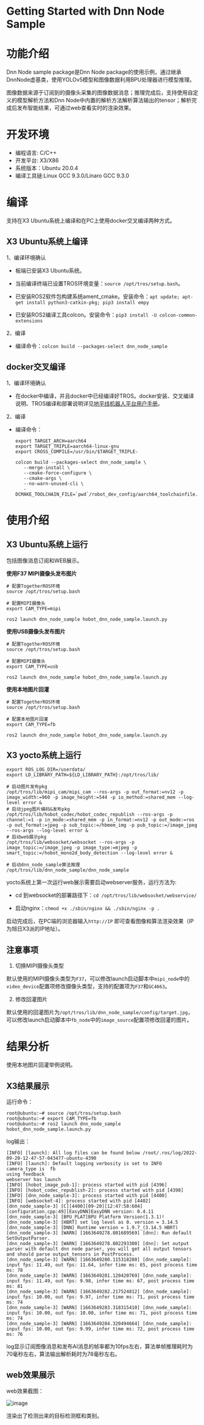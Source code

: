 Getting Started with Dnn Node Sample
=======


# 功能介绍

Dnn Node sample package是Dnn Node package的使用示例，通过继承DnnNode虚基类，使用YOLOv5模型和图像数据利用BPU处理器进行模型推理。

图像数据来源于订阅到的摄像头采集的图像数据消息；推理完成后，支持使用自定义的模型解析方法和Dnn Node中内置的解析方法解析算法输出的tensor；解析完成后发布智能结果，可通过web查看实时的渲染效果。

# 开发环境

- 编程语言: C/C++
- 开发平台: X3/X86
- 系统版本：Ubuntu 20.0.4
- 编译工具链:Linux GCC 9.3.0/Linaro GCC 9.3.0

# 编译

支持在X3 Ubuntu系统上编译和在PC上使用docker交叉编译两种方式。

## X3 Ubuntu系统上编译

1、编译环境确认

- 板端已安装X3 Ubuntu系统。

- 当前编译终端已设置TROS环境变量：`source /opt/tros/setup.bash`。

- 已安装ROS2软件包构建系统ament_cmake。安装命令：`apt update; apt-get install python3-catkin-pkg; pip3 install empy`

- 已安装ROS2编译工具colcon。安装命令：`pip3 install -U colcon-common-extensions`

2、编译

- 编译命令：`colcon build --packages-select dnn_node_sample`

## docker交叉编译

1、编译环境确认

- 在docker中编译，并且docker中已经编译好TROS。docker安装、交叉编译说明、TROS编译和部署说明详见[地平线机器人平台用户手册](https://developer.horizon.ai/api/v1/fileData/TogetherROS/quick_start/cross_compile.html#togetherros)。

2、编译

- 编译命令：

  ```shell
  export TARGET_ARCH=aarch64
  export TARGET_TRIPLE=aarch64-linux-gnu
  export CROSS_COMPILE=/usr/bin/$TARGET_TRIPLE-

  colcon build --packages-select dnn_node_sample \
     --merge-install \
     --cmake-force-configure \
     --cmake-args \
     --no-warn-unused-cli \
     -DCMAKE_TOOLCHAIN_FILE=`pwd`/robot_dev_config/aarch64_toolchainfile.cmake
  ```

# 使用介绍

## X3 Ubuntu系统上运行

包括图像消息订阅和WEB展示。

**使用F37 MIPI摄像头发布图片**

```shell
# 配置TogetherROS环境
source /opt/tros/setup.bash

# 配置MIPI摄像头
export CAM_TYPE=mipi

ros2 launch dnn_node_sample hobot_dnn_node_sample.launch.py 
```

**使用USB摄像头发布图片**

```shell
# 配置TogetherROS环境
source /opt/tros/setup.bash

# 配置MIPI摄像头
export CAM_TYPE=usb

ros2 launch dnn_node_sample hobot_dnn_node_sample.launch.py 
```

**使用本地图片回灌**

```shell
# 配置TogetherROS环境
source /opt/tros/setup.bash

# 配置本地图片回灌
export CAM_TYPE=fb

ros2 launch dnn_node_sample hobot_dnn_node_sample.launch.py 
```

## X3 yocto系统上运行

```shell
export ROS_LOG_DIR=/userdata/
export LD_LIBRARY_PATH=${LD_LIBRARY_PATH}:/opt/tros/lib/

# 启动图片发布pkg
/opt/tros/lib/mipi_cam/mipi_cam --ros-args -p out_format:=nv12 -p image_width:=960 -p image_height:=544 -p io_method:=shared_mem --log-level error &
# 启动jpeg图片编码&发布pkg
/opt/tros/lib/hobot_codec/hobot_codec_republish --ros-args -p channel:=1 -p in_mode:=shared_mem -p in_format:=nv12 -p out_mode:=ros -p out_format:=jpeg -p sub_topic:=/hbmem_img -p pub_topic:=/image_jpeg --ros-args --log-level error &
# 启动web展示pkg
/opt/tros/lib/websocket/websocket --ros-args -p image_topic:=/image_jpeg -p image_type:=mjpeg -p smart_topic:=/hobot_mono2d_body_detection --log-level error &

# 启动dnn_node_sample算法推理
/opt/tros/lib/dnn_node_sample/dnn_node_sample
```

yocto系统上第一次运行web展示需要启动webserver服务，运行方法为:

- cd 到websocket的部署路径下：`cd /opt/tros/lib/websocket/webservice/`

- 启动nginx：`chmod +x ./sbin/nginx && ./sbin/nginx -p .`

启动完成后，在PC端的浏览器输入`http://IP` 即可查看图像和算法渲染效果（IP为旭日X3派的IP地址）。

## 注意事项

1. 切换MIPI摄像头类型

默认使用的MIPI摄像头类型为`F37`，可以修改launch启动脚本中`mipi_node`中的`video_device`配置项修改摄像头类型，支持的配置项为`F37`和`GC4663`。

2. 修改回灌图片

默认使用的回灌图片为`/opt/tros/lib/dnn_node_sample/config/target.jpg`，可以修改launch启动脚本中`fb_node`中的`image_source`配置项修改回灌的图片。

# 结果分析

使用本地图片回灌举例说明。

## X3结果展示

运行命令：

```
root@ubuntu:~# source /opt/tros/setup.bash
root@ubuntu:~# export CAM_TYPE=fb
root@ubuntu:~# ros2 launch dnn_node_sample hobot_dnn_node_sample.launch.py
```

log输出：

```
[INFO] [launch]: All log files can be found below /root/.ros/log/2022-09-20-12-47-57-043477-ubuntu-4390
[INFO] [launch]: Default logging verbosity is set to INFO
camera_type is  fb
using feedback
webserver has launch
[INFO] [hobot_image_pub-1]: process started with pid [4396]
[INFO] [hobot_codec_republish-2]: process started with pid [4398]
[INFO] [dnn_node_sample-3]: process started with pid [4400]
[INFO] [websocket-4]: process started with pid [4402]
[dnn_node_sample-3] [C][4400][09-20][12:47:58:604][configuration.cpp:49][EasyDNN]EasyDNN version: 0.4.11
[dnn_node_sample-3] [BPU_PLAT]BPU Platform Version(1.3.1)!
[dnn_node_sample-3] [HBRT] set log level as 0. version = 3.14.5
[dnn_node_sample-3] [DNN] Runtime version = 1.9.7_(3.14.5 HBRT)
[dnn_node_sample-3] [WARN] [1663649278.801689569] [dnn]: Run default SetOutputParser.
[dnn_node_sample-3] [WARN] [1663649278.802293300] [dnn]: Set output parser with default dnn node parser, you will get all output tensors and should parse output_tensors in PostProcess.
[dnn_node_sample-3] [WARN] [1663649280.115318280] [dnn_node_sample]: input fps: 11.49, out fps: 11.64, infer time ms: 65, post process time ms: 78
[dnn_node_sample-3] [WARN] [1663649281.120420769] [dnn_node_sample]: input fps: 11.49, out fps: 9.98, infer time ms: 67, post process time ms: 81
[dnn_node_sample-3] [WARN] [1663649282.217524812] [dnn_node_sample]: input fps: 10.00, out fps: 9.97, infer time ms: 71, post process time ms: 74
[dnn_node_sample-3] [WARN] [1663649283.318315410] [dnn_node_sample]: input fps: 10.00, out fps: 10.00, infer time ms: 71, post process time ms: 74
[dnn_node_sample-3] [WARN] [1663649284.320494664] [dnn_node_sample]: input fps: 10.00, out fps: 9.99, infer time ms: 72, post process time ms: 76
```

log显示订阅图像消息和发布AI消息的帧率都为10fps左右，算法单帧推理耗时为70毫秒左右，算法输出解析耗时为78毫秒左右。

## web效果展示

web效果截图：

![image](./render/webrender.jpg)

渲染出了检测出来的目标检测框和类别。